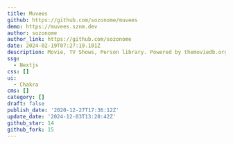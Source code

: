 ```yaml
---
title: Muvees
github: https://github.com/sozonome/muvees
demo: https://muvees.sznm.dev
author: sozonome
author_link: https://github.com/sozonome
date: 2024-02-19T07:27:19.101Z
description: Movie, TV Shows, Person library. Powered by themoviedb.org
ssg:
  - Nextjs
css: []
ui:
  - Chakra
cms: []
category: []
draft: false
publish_date: '2020-12-27T17:36:12Z'
update_date: '2024-12-03T13:20:42Z'
github_star: 14
github_fork: 15
---
```

